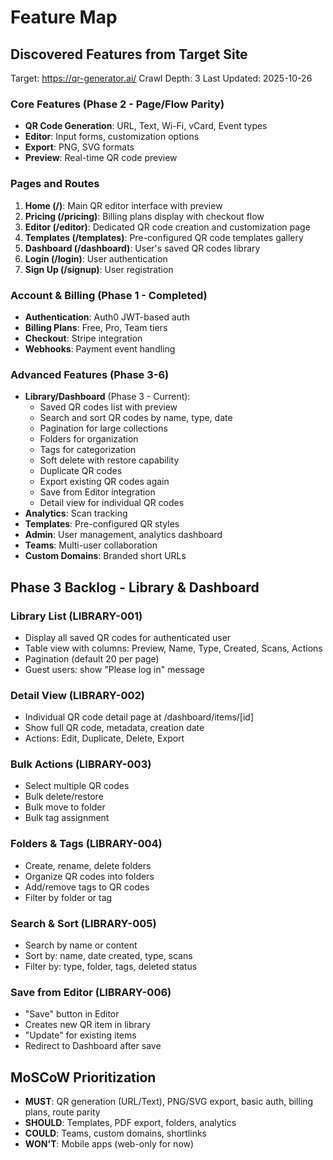 # Feature Map

## Discovered Features from Target Site
Target: https://qr-generator.ai/
Crawl Depth: 3
Last Updated: 2025-10-26

### Core Features (Phase 2 - Page/Flow Parity)
- **QR Code Generation**: URL, Text, Wi-Fi, vCard, Event types
- **Editor**: Input forms, customization options
- **Export**: PNG, SVG formats
- **Preview**: Real-time QR code preview

### Pages and Routes
1. **Home (/)**: Main QR editor interface with preview
2. **Pricing (/pricing)**: Billing plans display with checkout flow
3. **Editor (/editor)**: Dedicated QR code creation and customization page
4. **Templates (/templates)**: Pre-configured QR code templates gallery
5. **Dashboard (/dashboard)**: User's saved QR codes library
6. **Login (/login)**: User authentication
7. **Sign Up (/signup)**: User registration

### Account & Billing (Phase 1 - Completed)
- **Authentication**: Auth0 JWT-based auth
- **Billing Plans**: Free, Pro, Team tiers
- **Checkout**: Stripe integration
- **Webhooks**: Payment event handling

### Advanced Features (Phase 3-6)
- **Library/Dashboard** (Phase 3 - Current):
  - Saved QR codes list with preview
  - Search and sort QR codes by name, type, date
  - Pagination for large collections
  - Folders for organization
  - Tags for categorization
  - Soft delete with restore capability
  - Duplicate QR codes
  - Export existing QR codes again
  - Save from Editor integration
  - Detail view for individual QR codes
- **Analytics**: Scan tracking
- **Templates**: Pre-configured QR styles
- **Admin**: User management, analytics dashboard
- **Teams**: Multi-user collaboration
- **Custom Domains**: Branded short URLs

## Phase 3 Backlog - Library & Dashboard

### Library List (LIBRARY-001)
- Display all saved QR codes for authenticated user
- Table view with columns: Preview, Name, Type, Created, Scans, Actions
- Pagination (default 20 per page)
- Guest users: show "Please log in" message

### Detail View (LIBRARY-002)
- Individual QR code detail page at /dashboard/items/[id]
- Show full QR code, metadata, creation date
- Actions: Edit, Duplicate, Delete, Export

### Bulk Actions (LIBRARY-003)
- Select multiple QR codes
- Bulk delete/restore
- Bulk move to folder
- Bulk tag assignment

### Folders & Tags (LIBRARY-004)
- Create, rename, delete folders
- Organize QR codes into folders
- Add/remove tags to QR codes
- Filter by folder or tag

### Search & Sort (LIBRARY-005)
- Search by name or content
- Sort by: name, date created, type, scans
- Filter by: type, folder, tags, deleted status

### Save from Editor (LIBRARY-006)
- "Save" button in Editor
- Creates new QR item in library
- "Update" for existing items
- Redirect to Dashboard after save

## MoSCoW Prioritization
- **MUST**: QR generation (URL/Text), PNG/SVG export, basic auth, billing plans, route parity
- **SHOULD**: Templates, PDF export, folders, analytics
- **COULD**: Teams, custom domains, shortlinks
- **WON'T**: Mobile apps (web-only for now)